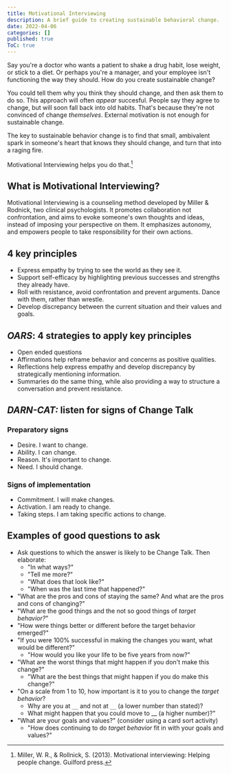 ```yaml
---
title: Motivational Interviewing
description: A brief guide to creating sustainable behavioral change.
date: 2022-04-06
categories: []
published: true
ToC: true
---
```

Say you're a doctor who wants a patient to shake a drug habit, lose weight, or stick to a diet. Or perhaps you're a manager, and your employee isn't functioning the way they should. How do you create sustainable change?

You could tell them why you think they should change, and then ask them to do so. This approach will often *appear* succesful. People say they agree to change, but will soon fall back into old habits. That's because they're not convinced of change *themselves*. External motivation is not enough for sustainable change.

The key to sustainable behavior change is to find that small, ambivalent spark in someone's heart that knows they should change, and turn that into a raging fire. 

Motivational Interviewing helps you do that.[^1]

## What is Motivational Interviewing?
Motivational Interviewing is a counseling method developed by Miller & Rodnick, two clinical psychologists. It promotes collaboration not confrontation, and aims to evoke someone's own thoughts and ideas, instead of imposing your perspective on them. It emphasizes autonomy, and empowers people to take responsibility for their own actions. 

## 4 key principles
- Express empathy by trying to see the world as they see it.
- Support self-efficacy by highlighting previous successes and strengths they already have. 
- Roll with resistance, avoid confrontation and prevent arguments. Dance with them, rather than wrestle. 
- Develop discrepancy between the current situation and their values and goals. 

## *OARS*: 4 strategies to apply key principles
- Open ended questions
- Affirmations help reframe behavior and concerns as positive qualities.
- Reflections help express empathy and develop discrepancy by strategically mentioning information.
- Summaries do the same thing, while also providing a way to structure a conversation and prevent resistance. 

## *DARN-CAT:* listen for signs of Change Talk
### Preparatory signs
- Desire. I want to change.
- Ability. I can change.
- Reason. It's important to change.
- Need. I should change. 

### Signs of implementation
- Commitment. I will make changes.
- Activation. I am ready to change.
- Taking steps. I am taking specific actions to change.

## Examples of good questions to ask
- Ask questions to which the answer is likely to be Change Talk. Then elaborate:
	- "In what ways?" 
	- "Tell me more?" 
	- "What does that look like?" 
	- "When was the last time that happened?"
- "What are the pros and cons of staying the same? And what are the pros and cons of changing?"
- "What are the good things and the not so good things of *target behavior?*" 
- "How were things better or different before the target behavior emerged?"
- "If you were 100% successful in making the changes you want, what would be different?" 
	- "How would you like your life to be five years from now?"
- "What are the worst things that might happen if you don't make this change?" 
	- "What are the best things that might happen if you do make this change?"
- "On a scale from 1 to 10, how important is it to you to change the *target behavior*? 
	- Why are you at `__` and not at `__` (a lower number than stated)? 
	- What might happen that you could move to __ (a higher number)?"
- "What are your goals and values?" (consider using a card sort activity)
	- "How does continuing to do *target behavior* fit in with your goals and values?"

[^1]: Miller, W. R., & Rollnick, S. (2013). Motivational interviewing: Helping people change. Guilford press.
